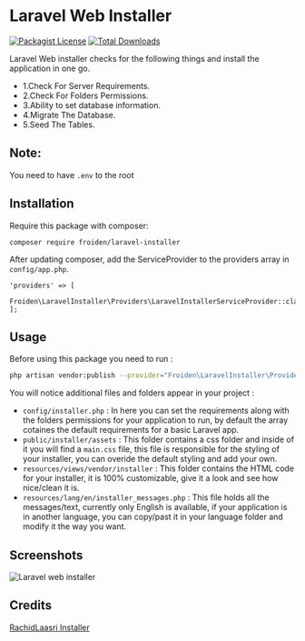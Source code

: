 # Laravel Web Installer

[![Packagist License](https://poser.pugx.org/froiden/laravel-installer/license.png)]()
[![Total Downloads](https://poser.pugx.org/froiden/laravel-installer/d/total.png)](https://packagist.org/packages/froiden/laravel-installer)

Laravel Web installer checks for the following things and install the application in one go.

 - 1.Check For Server Requirements.
 - 2.Check For Folders Permissions.
 - 3.Ability to set database information.
 - 4.Migrate The Database.
 - 5.Seed The Tables.

## Note:
You need to have `.env` to the root

## Installation
Require this package with composer:
```
composer require froiden/laravel-installer
```


After updating composer, add the ServiceProvider to the providers array in `config/app.php`.

```
'providers' => [
    Froiden\LaravelInstaller\Providers\LaravelInstallerServiceProvider::class,
];
```

## Usage

Before using this package you need to run :
```bash
php artisan vendor:publish --provider="Froiden\LaravelInstaller\Providers\LaravelInstallerServiceProvider"
```

You will notice additional files and folders appear in your project :
 
 - `config/installer.php` : In here you can set the requirements along with the folders permissions for your application to run, by default the array cotaines the default requirements for a basic Laravel app.
 - `public/installer/assets` : This folder contains a css folder and inside of it you will find a `main.css` file, this file is responsible for the styling of your installer, you can overide the default styling and add your own.
 - `resources/views/vendor/installer` : This folder contains the HTML code for your installer, it is 100% customizable, give it a look and see how nice/clean it is.
 - `resources/lang/en/installer_messages.php` : This file holds all the messages/text, currently only English is available, if your application is in another language, you can copy/past it in your language folder and modify it the way you want.

## Screenshots
 
![Laravel web installer](http://froid.works/codecanyon/knap.jpg)

## Credits
[RachidLaasri Installer](https://github.com/RachidLaasri/LaravelInstaller)
